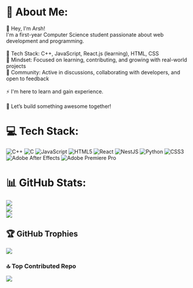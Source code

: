 # 💫 About Me:
👋 Hey, I'm Arsh!<br>I'm a first-year Computer Science student passionate about web development and programming.<br><br>🔹 Tech Stack: C++, JavaScript, React.js (learning), HTML, CSS<br>🔹 Mindset: Focused on learning, contributing, and growing with real-world projects<br>🔹 Community: Active in discussions, collaborating with developers, and open to feedback<br><br>⚡ I'm here to learn and gain experience. <br><br>🚀 Let’s build something awesome together!


# 💻 Tech Stack:
![C++](https://img.shields.io/badge/c++-%2300599C.svg?style=for-the-badge&logo=c%2B%2B&logoColor=white) ![C](https://img.shields.io/badge/c-%2300599C.svg?style=for-the-badge&logo=c&logoColor=white) ![JavaScript](https://img.shields.io/badge/javascript-%23323330.svg?style=for-the-badge&logo=javascript&logoColor=%23F7DF1E) ![HTML5](https://img.shields.io/badge/html5-%23E34F26.svg?style=for-the-badge&logo=html5&logoColor=white) ![React](https://img.shields.io/badge/react-%2320232a.svg?style=for-the-badge&logo=react&logoColor=%2361DAFB) ![NestJS](https://img.shields.io/badge/nestjs-%23E0234E.svg?style=for-the-badge&logo=nestjs&logoColor=white) ![Python](https://img.shields.io/badge/python-3670A0?style=for-the-badge&logo=python&logoColor=ffdd54) ![CSS3](https://img.shields.io/badge/css3-%231572B6.svg?style=for-the-badge&logo=css3&logoColor=white) ![Adobe After Effects](https://img.shields.io/badge/Adobe%20After%20Effects-9999FF.svg?style=for-the-badge&logo=Adobe%20After%20Effects&logoColor=white) ![Adobe Premiere Pro](https://img.shields.io/badge/Adobe%20Premiere%20Pro-9999FF.svg?style=for-the-badge&logo=Adobe%20Premiere%20Pro&logoColor=white)
# 📊 GitHub Stats:
![](https://github-readme-stats.vercel.app/api?username=ArshLabs&theme=dark&hide_border=false&include_all_commits=false&count_private=false)<br/>
![](https://nirzak-streak-stats.vercel.app/?user=ArshLabs&theme=dark&hide_border=false)<br/>
![](https://github-readme-stats.vercel.app/api/top-langs/?username=ArshLabs&theme=dark&hide_border=false&include_all_commits=false&count_private=false&layout=compact)

## 🏆 GitHub Trophies
![](https://github-profile-trophy.vercel.app/?username=ArshLabs&theme=radical&no-frame=false&no-bg=true&margin-w=4)

### 🔝 Top Contributed Repo
![](https://github-contributor-stats.vercel.app/api?username=ArshLabs&limit=5&theme=dark&combine_all_yearly_contributions=true)

<!-- Proudly created with GPRM ( https://gprm.itsvg.in ) -->
